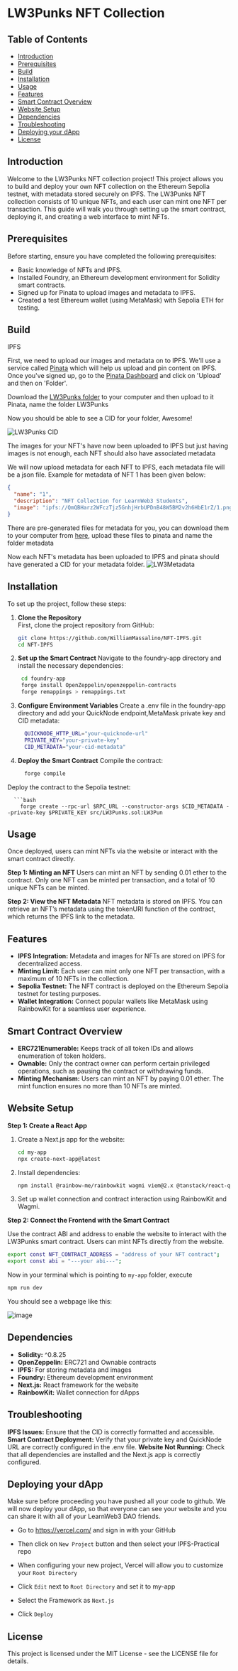 # LW3Punks NFT Collection

## Table of Contents
- [Introduction](#introduction)
- [Prerequisites](#prerequisites)
- [Build](#build)
- [Installation](#installation)
- [Usage](#usage)
- [Features](#features)
- [Smart Contract Overview](#smart-contract-overview)
- [Website Setup](#website-setup)
- [Dependencies](#dependencies)
- [Troubleshooting](#troubleshooting)
- [Deploying your dApp](#deploying-your-dapp)
- [License](#license)


## Introduction

Welcome to the LW3Punks NFT collection project! This project allows you to build and deploy your own NFT collection on the Ethereum Sepolia testnet, with metadata stored securely on IPFS. The LW3Punks NFT collection consists of 10 unique NFTs, and each user can mint one NFT per transaction. This guide will walk you through setting up the smart contract, deploying it, and creating a web interface to mint NFTs.

## Prerequisites
Before starting, ensure you have completed the following prerequisites:

* Basic knowledge of NFTs and IPFS.
* Installed Foundry, an Ethereum development environment for Solidity smart contracts.
* Signed up for Pinata to upload images and metadata to IPFS.
* Created a test Ethereum wallet (using MetaMask) with Sepolia ETH for testing.

## Build

IPFS

First, we need to upload our images and metadata on to IPFS. We'll use a service called [Pinata](https://app.pinata.cloud/) which will help us upload and pin content on IPFS. Once you've signed up, go to the [Pinata Dashboard](https://app.pinata.cloud/pinmanager) and click on 'Upload' and then on 'Folder'.

Download the [LW3Punks folder](https://github.com/LearnWeb3DAO/IPFS-Practical/tree/master/my-app/public/LW3punks) to your computer and then upload to it Pinata, name the folder LW3Punks

Now you should be able to see a CID for your folder, Awesome!

![LW3Punks CID](https://lw3-misc-images.s3.us-east-2.amazonaws.com/d522e12d-6dfb-4c18-9c8a-b96f7e6c61eb)

The images for your NFT's have now been uploaded to IPFS but just having images is not enough, each NFT should also have associated metadata

We will now upload metadata for each NFT to IPFS, each metadata file will be a json file. Example for metadata of NFT 1 has been given below:
```json
{
  "name": "1",
  "description": "NFT Collection for LearnWeb3 Students",
  "image": "ipfs://QmQBHarz2WFczTjz5GnhjHrbUPDnB48W5BM2v2h6HbE1rZ/1.png"
}
```
There are pre-generated files for metadata for you, you can download them to your computer from [here](https://github.com/LearnWeb3DAO/IPFS-Practical/tree/master/my-app/public/metadata), upload these files to pinata and name the folder metadata

Now each NFT's metadata has been uploaded to IPFS and pinata should have generated a CID for your metadata folder.
![LW3Metadata](https://lw3-misc-images.s3.us-east-2.amazonaws.com/e1f90520-3a00-4565-a2a1-92216145239f)

## Installation

To set up the project, follow these steps:

1. **Clone the Repository**  
   First, clone the project repository from GitHub:

   ```bash
   git clone https://github.com/WilliamMassalino/NFT-IPFS.git
   cd NFT-IPFS

2. **Set up the Smart Contract**
  Navigate to the foundry-app directory and install the necessary dependencies:
    ```bash
     cd foundry-app
     forge install OpenZeppelin/openzeppelin-contracts
     forge remappings > remappings.txt
    ```
3. **Configure Environment Variables**
  Create a .env file in the foundry-app directory and add your QuickNode endpoint,MetaMask private key and CID metadata:
    ```bash
      QUICKNODE_HTTP_URL="your-quicknode-url"
      PRIVATE_KEY="your-private-key"
      CID_METADATA="your-cid-metadata"
    ```
4. **Deploy the Smart Contract**
  Compile the contract:
    ```bash
      forge compile
    ```
  Deploy the contract to the Sepolia testnet:
  
      ```bash
        forge create --rpc-url $RPC_URL --constructor-args $CID_METADATA --private-key $PRIVATE_KEY src/LW3Punks.sol:LW3Pun
      
## Usage

Once deployed, users can mint NFTs via the website or interact with the smart contract directly.

**Step 1: Minting an NFT**
Users can mint an NFT by sending 0.01 ether to the contract. Only one NFT can be minted per transaction, and a total of 10 unique NFTs can be minted.

**Step 2: View the NFT Metadata**
NFT metadata is stored on IPFS. You can retrieve an NFT’s metadata using the tokenURI function of the contract, which returns the IPFS link to the metadata.

## Features

* **IPFS Integration:** Metadata and images for NFTs are stored on IPFS for decentralized access.
* **Minting Limit:** Each user can mint only one NFT per transaction, with a maximum of 10 NFTs in the collection.
* **Sepolia Testnet:** The NFT contract is deployed on the Ethereum Sepolia testnet for testing purposes.
* **Wallet Integration:** Connect popular wallets like MetaMask using RainbowKit for a seamless user experience.

## Smart Contract Overview

* **ERC721Enumerable:** Keeps track of all token IDs and allows enumeration of token holders.
* **Ownable:** Only the contract owner can perform certain privileged operations, such as pausing the contract or withdrawing funds.
* **Minting Mechanism:** Users can mint an NFT by paying 0.01 ether. The mint function ensures no more than 10 NFTs are minted.

## Website Setup

**Step 1: Create a React App**
1. Create a Next.js app for the website:
   ```bash
   cd my-app
   npx create-next-app@latest
   ```
2. Install dependencies:
   ```bash
   npm install @rainbow-me/rainbowkit wagmi viem@2.x @tanstack/react-query
    ```
3. Set up wallet connection and contract interaction using RainbowKit and Wagmi.

**Step 2: Connect the Frontend with the Smart Contract**

Use the contract ABI and address to enable the website to interact with the LW3Punks smart contract. Users can mint NFTs directly from the website.

```bash
export const NFT_CONTRACT_ADDRESS = "address of your NFT contract";
export const abi = "---your abi---";
```
Now in your terminal which is pointing to `my-app` folder, execute
```bash
npm run dev
```
You should see a webpage like this:

![image](https://github.com/user-attachments/assets/c2d4676a-49de-4174-944f-30a8e9bd60fb)

## Dependencies

* **Solidity:** ^0.8.25
* **OpenZeppelin:** ERC721 and Ownable contracts
* **IPFS:** For storing metadata and images
* **Foundry:** Ethereum development environment
* **Next.js:** React framework for the website
* **RainbowKit:** Wallet connection for dApps

## Troubleshooting

**IPFS Issues:** Ensure that the CID is correctly formatted and accessible.
**Smart Contract Deployment:** Verify that your private key and QuickNode URL are correctly configured in the .env file.
**Website Not Running:** Check that all dependencies are installed and the Next.js app is correctly configured.

## Deploying your dApp

Make sure before proceeding you have pushed all your code to github.
We will now deploy your dApp, so that everyone can see your website and you can share it with all of your LearnWeb3 DAO friends.

* Go to https://vercel.com/ and sign in with your GitHub

* Then click on `New Project` button and then select your IPFS-Practical repo

* When configuring your new project, Vercel will allow you to customize your `Root Directory`

* Click `Edit` next to `Root Directory` and set it to my-app

* Select the Framework as `Next.js`

* Click `Deploy`


## License

This project is licensed under the MIT License - see the LICENSE file for details.








